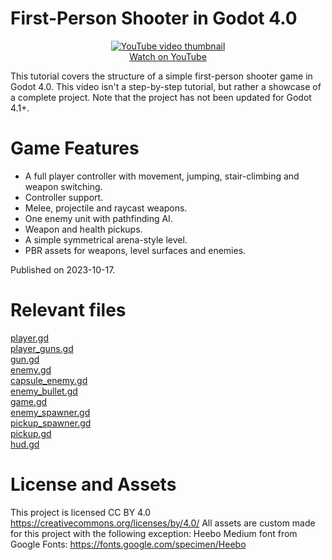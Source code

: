 # First-Person Shooter in Godot 4.0

<p align="center">
  <a href="https://www.youtube.com/watch?v=h8BmeRRGWxI">
    <img alt="YouTube video thumbnail" src="http://img.youtube.com/vi/h8BmeRRGWxI/0.jpg"><br>
    Watch on YouTube
  </a>
</p>

This tutorial covers the structure of a simple first-person shooter game in Godot 4.0. This video isn't a step-by-step tutorial, but rather a showcase of a complete project.
Note that the project has not been updated for Godot 4.1+.

# Game Features
- A full player controller with movement, jumping, stair-climbing and weapon switching.
- Controller support.
- Melee, projectile and raycast weapons.
- One enemy unit with pathfinding AI.
- Weapon and health pickups.
- A simple symmetrical arena-style level.
- PBR assets for weapons, level surfaces and enemies.

Published on 2023-10-17.

# Relevant files
[player.gd](./scenes/entity/player/player.gd)  
[player_guns.gd](./scenes/entity/player/player_guns.gd)  
[gun.gd](./scenes/entity/player/gun/gun.gd)  
[enemy.gd](./scenes/entity/enemy/enemy.gd)  
[capsule_enemy.gd](./scenes/entity/enemy/capsule/capsule_enemy.gd)  
[enemy_bullet.gd](./scenes/entity/enemy/bullet/enemy_bullet.gd)  
[game.gd](./scenes/game/game.gd)  
[enemy_spawner.gd](./scenes/entity/enemy_spawner/enemy_spawner.gd)  
[pickup_spawner.gd](./scenes/entity/pickup_spawner/pickup_spawner.gd)  
[pickup.gd](./scenes/entity/pickup/pickup.gd)  
[hud.gd](./scenes/game/hud/hud.gd)  

# License and Assets
This project is licensed CC BY 4.0 https://creativecommons.org/licenses/by/4.0/
All assets are custom made for this project with the following exception:
Heebo Medium font from Google Fonts: https://fonts.google.com/specimen/Heebo

